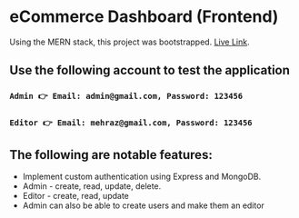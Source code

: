 # eCommerce Dashboard (Frontend)

Using the MERN stack, this project was bootstrapped. [Live Link](https://incandescent-phoenix-5d26b4.netlify.app/).

## Use the following account to test the application
### `Admin 👉 Email: admin@gmail.com, Password: 123456`
### `Editor 👉 Email: mehraz@gmail.com, Password: 123456`

## The following are notable features:

* Implement custom authentication using Express and MongoDB.
* Admin - create, read, update, delete.
* Editor - create, read, update
* Admin can also be able to create users and make them an editor



